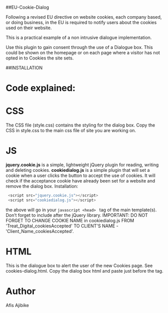 ##EU-Cookie-Dialog

Following a revised EU directive on website cookies, each company based, or doing business, in the EU is required to notify users about the cookies used on their website.

This is a practical example of a non intrusive dialogue implementation.

Use this plugin to gain consent through the use of a Dialogue box. This could be shown on the homepage or on each page where a visitor has not opted in to Cookies the site sets.

##INSTALLATION

Code explained:
=================

CSS
=================
The CSS file (style.css) contains the styling for the dialog box.
Copy the CSS in style.css to the main css file of site you are working on.

JS
=================
<strong>jquery.cookie.js</strong> is a simple, lightweight jQuery plugin for reading, writing and deleting cookies.
<strong>cookiedialog.js</strong> is a simple plugin that will set a cookie when a user clicks the button to accept the use of cookies. 
It will check if the acceptance cookie have already been set for a website and remove the dialog box.
Installation:
```javascript
 <script src="jquery.cookie.js"></script>
 <script src="cookiedialog.js"></script>
```
the above will go in your ```javascript <head> ``` tag of the main template(s). Don’t forget to include after the jQuery library.
IMPORTANT: DO NOT FORGET TO CHANGE COOKIE NAME in cookiedialog.js FROM 'Treat_Digital_cookiesAccepted' TO CLIENT'S NAME - 'Client_Name_cookiesAccepted'.

HTML
=================
This is the dialogue box to alert the user of the new Cookies page. See cookies-dialog.html.
Copy the dialog box html and paste just before the </body> tag.

Author
=================
Afis Ajibike